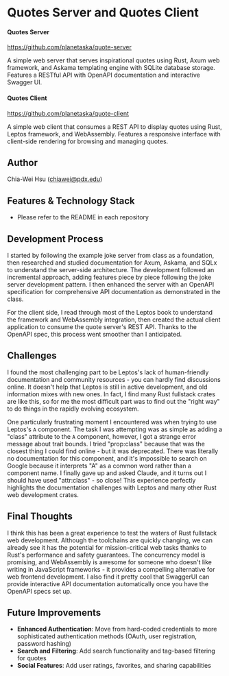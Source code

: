 # Quotes Server and Quotes Client

#### Quotes Server

https://github.com/planetaska/quote-server

A simple web server that serves inspirational quotes using Rust, Axum web framework, and Askama templating engine with SQLite database storage. Features a RESTful API with OpenAPI documentation and interactive Swagger UI.

#### Quotes Client

https://github.com/planetaska/quote-client

A simple web client that consumes a REST API to display quotes using Rust, Leptos framework, and WebAssembly. Features a responsive interface with client-side rendering for browsing and managing quotes.

## Author

Chia-Wei Hsu (chiawei@pdx.edu)

## Features & Technology Stack

- Please refer to the README in each repository

## Development Process

I started by following the example joke server from class as a foundation, then researched and studied documentation for Axum, Askama, and SQLx to understand the server-side architecture. The development followed an incremental approach, adding features piece by piece following the joke server development pattern. I then enhanced the server with an OpenAPI specification for comprehensive API documentation as demonstrated in the class.

For the client side, I read through most of the Leptos book to understand the framework and WebAssembly integration, then created the actual client application to consume the quote server's REST API. Thanks to the OpenAPI spec, this process went smoother than I anticipated.

## Challenges

I found the most challenging part to be Leptos's lack of human-friendly documentation and community resources - you can hardly find discussions online. It doesn't help that Leptos is still in active development, and old information mixes with new ones. In fact, I find many Rust fullstack crates are like this, so for me the most difficult part was to find out the "right way" to do things in the rapidly evolving ecosystem.

One particularly frustrating moment I encountered was when trying to use Leptos's `A` component. The task I was attempting was as simple as adding a "class" attribute to the `A` component, however, I got a strange error message about trait bounds. I tried "prop:class" because that was the closest thing I could find online - but it was deprecated. There was literally no documentation for this component, and it's impossible to search on Google because it interprets "A" as a common word rather than a component name. I finally gave up and asked Claude, and it turns out I should have used "attr:class" - so close! This experience perfectly highlights the documentation challenges with Leptos and many other Rust web development crates.

## Final Thoughts

I think this has been a great experience to test the waters of Rust fullstack web development. Although the toolchains are quickly changing, we can already see it has the potential for mission-critical web tasks thanks to Rust's performance and safety guarantees. The concurrency model is promising, and WebAssembly is awesome for someone who doesn't like writing in JavaScript frameworks - it provides a compelling alternative for web frontend development. I also find it pretty cool that SwaggerUI can provide interactive API documentation automatically once you have the OpenAPI specs set up.

## Future Improvements

- **Enhanced Authentication**: Move from hard-coded credentials to more sophisticated authentication methods (OAuth, user registration, password hashing)
- **Search and Filtering**: Add search functionality and tag-based filtering for quotes
- **Social Features**: Add user ratings, favorites, and sharing capabilities
